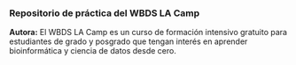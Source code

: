 ### Repositorio de práctica del WBDS LA Camp
**Autora:** <Milagros>
El WBDS LA Camp es un curso de formación intensivo gratuito para estudiantes de grado y posgrado que tengan interés en aprender bioinformática y ciencia de datos desde cero.

